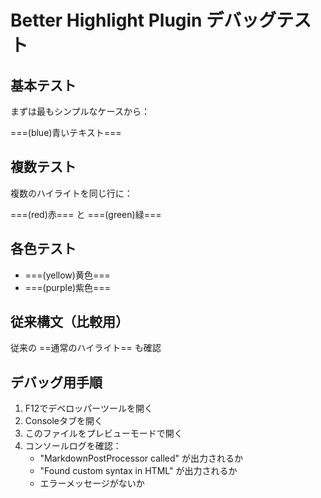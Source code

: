 # Better Highlight Plugin デバッグテスト

## 基本テスト
まずは最もシンプルなケースから：

===(blue)青いテキスト===

## 複数テスト
複数のハイライトを同じ行に：

===(red)赤=== と ===(green)緑===

## 各色テスト
- ===(yellow)黄色===
- ===(purple)紫色===

## 従来構文（比較用）
従来の ==通常のハイライト== も確認

## デバッグ用手順
1. F12でデベロッパーツールを開く
2. Consoleタブを開く
3. このファイルをプレビューモードで開く
4. コンソールログを確認：
   - "MarkdownPostProcessor called" が出力されるか
   - "Found custom syntax in HTML" が出力されるか
   - エラーメッセージがないか 